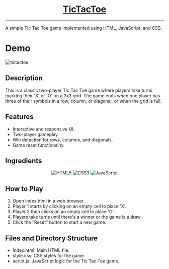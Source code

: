<h1 align="center"><a href="https://1tictactoe-game.netlify.app/" target="_blank">TicTacToe</a></h1><hr>

A simple Tic Tac Toe game implemented using HTML, JavaScript, and CSS.

# Demo

![tictactoe](https://github.com/Tanmoy-Santra/weather-app/assets/123796923/c7c2121b-e3d2-445e-ae35-f48c56e4eb77)


## Description

This is a classic two-player Tic Tac Toe game where players take turns marking their 'X' or 'O' on a 3x3 grid. The game ends when one player has three of their symbols in a row, column, or diagonal, or when the grid is full.

## Features

- Interactive and responsive UI.
- Two-player gameplay.
- Win detection for rows, columns, and diagonals.
- Game reset functionality.

## Ingredients
<p align=center>
    <img alt="HTML5" src="https://img.shields.io/badge/html5-%23E34F26.svg?&style=for-the-badge&logo=html5&logoColor=white" />
    <img alt="CSS3" src="https://img.shields.io/badge/css3-%231572B6.svg?&style=for-the-badge&logo=css3&logoColor=white" />
    <img alt="JavaScript" src="https://img.shields.io/badge/javascript-%23323330.svg?&style=for-the-badge&logo=javascript&logoColor=%23F7DF1E" />
    <!-- <img alt="Netlify" src="https://img.shields.io/badge/netlify-%23000000.svg?style=for-the-badge&logo=netlify&logoColor=#00C7B7" /> -->
</p>

## How to Play

1. Open index.html in a web browser.
2. Player 1 starts by clicking on an empty cell to place 'X'.
3. Player 2 then clicks on an empty cell to place 'O'.
4. Players take turns until there's a winner or the game is a draw.
5. Click the "Reset" button to start a new game.

## Files and Directory Structure

- index.html: Main HTML file.
- style.css: CSS styles for the game.
- script.js: JavaScript logic for the Tic Tac Toe game.
